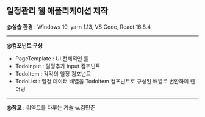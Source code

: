 ## 일정관리 웹 애플리케이션 제작
**@실습 환경** : Windows 10, yarn 1.13, VS Code, React 16.8.4

---

**@컴포넌트 구성**
- PageTemplate : UI 전체적인 틀
- TodoInput : 일정추가 input 컴포넌트
- TodoItem : 각각의 일정 컴포넌트
- TodoList : 일정 데이터 배열을 TodoItem 컴포넌트로 구성된 배열로 변환하여 렌더링

---
**@참고** : 리액트를 다루는 기술 w.김민준
